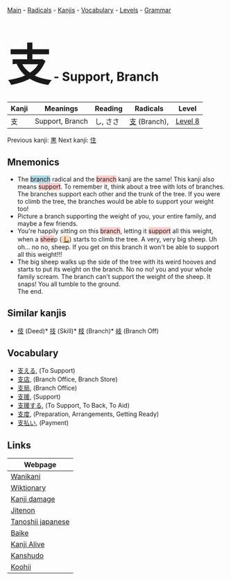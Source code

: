 <style> bigfont {font-size: 100px}</style>
[Main](../index.md) -
[Radicals](../radicals.md) -
[Kanjis](../kanjis.md) -
[Vocabulary](../vocabulary.md) -
[Levels](../levels.md) -
[Grammar](../grammar.md)
# <bigfont> 支</bigfont> - Support, Branch 

| Kanji | Meanings | Reading | Radicals | Level |
| --- | --- | --- | --- | --- |
| 支 | Support, Branch | し, ささ | [支](../radicals/支.md) (Branch),  | [Level 8](../levels/wk_level8.md) |

Previous kanji: [黒](黒.md) Next kanji: [住](住.md) 

## Mnemonics
 * The <span style="background-color:#ADD8E6"> branch</span> radical and the <span style="background-color:#ffcccb"> branch</span> kanji are the same! This kanji also means <span style="background-color:#ffcccb"> support</span>. To remember it, think about a tree with lots of branches. The branches support each other and the trunk of the tree. If you were to climb the tree, the branches would be able to support your weight too!
* Picture a branch supporting the weight of you, your entire family, and maybe a few friends.
* You're happily sitting on this <span style="background-color:#ffcccb"> branch</span>, letting it <span style="background-color:#ffcccb"> support</span> all this weight, when a <span style="background-color:#ffcccb"> shee</span>p (<span style="background-color:#fed8b1"> [し](https://jisho.org/search/し)</span>) starts to climb the tree. A very, very big sheep. Uh oh... no no, sheep. If you get on this branch it won't be able to support all this weight!!!
* The big sheep walks up the side of the tree with its weird hooves and starts to put its weight on the branch. No no no! you and your whole family scream. The branch can't support the weight of the sheep. It snaps! You all tumble to the ground.<br />The end.


## Similar kanjis
 * [伎](伎.md) (Deed)* [技](技.md) (Skill)* [枝](枝.md) (Branch)* [岐](岐.md) (Branch Off)


## Vocabulary
 * [支える](../vocabulary/支.md), (To Support)
* [支店](../vocabulary/支.md), (Branch Office, Branch Store)
* [支局](../vocabulary/支.md), (Branch Office)
* [支援](../vocabulary/支.md), (Support)
* [支援する](../vocabulary/支.md), (To Support, To Back, To Aid)
* [支度](../vocabulary/支.md), (Preparation, Arrangements, Getting Ready)
* [支払い](../vocabulary/支.md), (Payment)



## Links 

| Webpage |
| --- |
| [Wanikani          ](https://www.wanikani.com/kanji/支) |
| [Wiktionary        ](https://en.wiktionary.org/wiki/支) |
| [Kanji damage      ](http://www.kanjidamage.com/kanji/search?utf8=✓&q=支) |
| [Jitenon           ](https://jitenon.com/kanji/支) |
| [Tanoshii japanese ](https://www.tanoshiijapanese.com/dictionary/kanji.cfm?k=支) |
| [Baike             ](https://baike.baidu.com/item/支) |
| [Kanji Alive       ](https://app.kanjialive.com/支) |
| [Kanshudo          ](https://www.kanshudo.com/searchmn?q=支) |
| [Koohii            ](https://kanji.koohii.com/study/kanji/支) |
